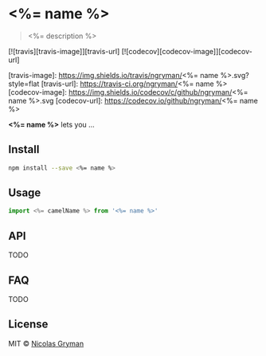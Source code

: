 # <%= name %>

> <%= description %>

[![travis][travis-image]][travis-url] [![codecov][codecov-image]][codecov-url]

[travis-image]: https://img.shields.io/travis/ngryman/<%= name %>.svg?style=flat
[travis-url]: https://travis-ci.org/ngryman/<%= name %>
[codecov-image]: https://img.shields.io/codecov/c/github/ngryman/<%= name %>.svg
[codecov-url]: https://codecov.io/github/ngryman/<%= name %>


**<%= name %>** lets you ...


## Install

```sh
npm install --save <%= name %>
```


## Usage

```javascript
import <%= camelName %> from '<%= name %>'

```


## API

TODO


## FAQ

TODO


## License

MIT © [Nicolas Gryman](http://ngryman.sh)
